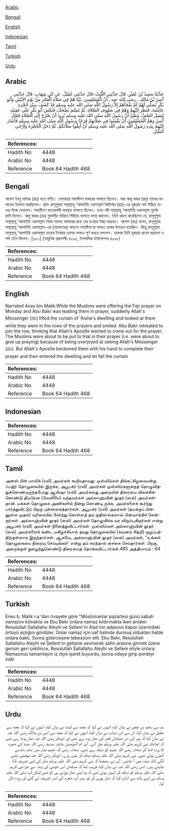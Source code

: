 [Arabic](#arabic)

[Bengali](#bengali)

[English](#english)

[Indonesian](#indonesian)

[Tamil](#tamil)

[Turkish](#turkish)

[Urdu](#urdu)

## Arabic


<div dir="rtl" lang="ar" style={{fontSize:'larger',backgroundColor:'#f8f9fa',padding:20}}>
حَدَّثَنَا سَعِيدُ بْنُ عُفَيْرٍ، قَالَ حَدَّثَنِي اللَّيْثُ، قَالَ حَدَّثَنِي عُقَيْلٌ، عَنِ ابْنِ شِهَابٍ، قَالَ حَدَّثَنِي أَنَسُ بْنُ مَالِكٍ ـ رضى الله عنه ـ أَنَّ الْمُسْلِمِينَ، بَيْنَا هُمْ فِي صَلاَةِ الْفَجْرِ مِنْ يَوْمِ الاِثْنَيْنِ وَأَبُو بَكْرٍ يُصَلِّي لَهُمْ لَمْ يَفْجَأْهُمْ إِلاَّ رَسُولُ اللَّهِ صلى الله عليه وسلم قَدْ كَشَفَ سِتْرَ حُجْرَةِ عَائِشَةَ، فَنَظَرَ إِلَيْهِمْ وَهُمْ فِي صُفُوفِ الصَّلاَةِ‏.‏ ثُمَّ تَبَسَّمَ يَضْحَكُ، فَنَكَصَ أَبُو بَكْرٍ عَلَى عَقِبَيْهِ لِيَصِلَ الصَّفَّ، وَظَنَّ أَنَّ رَسُولَ اللَّهِ صلى الله عليه وسلم يُرِيدُ أَنْ يَخْرُجَ إِلَى الصَّلاَةِ فَقَالَ أَنَسٌ وَهَمَّ الْمُسْلِمُونَ أَنْ يَفْتَتِنُوا فِي صَلاَتِهِمْ فَرَحًا بِرَسُولِ اللَّهِ صلى الله عليه وسلم فَأَشَارَ إِلَيْهِمْ بِيَدِهِ رَسُولُ اللَّهِ صلى الله عليه وسلم أَنْ أَتِمُّوا صَلاَتَكُمْ، ثُمَّ دَخَلَ الْحُجْرَةَ وَأَرْخَى السِّتْرَ‏.‏
</div>
<div style={{backgroundColor:'#f8f9fa',padding:20, marginBottom: 10}}><table> <thead> <tr> <th>References:</th> <th></th> </tr> </thead> <tbody><tr><td>Hadith No</td><td>4448</td></tr><tr><td>Arabic No</td><td>4448</td></tr><tr><td>Reference</td><td>Book 64 Hadith 468</td></tr></tbody></table></div>

## Bengali


<div dir="ltr" lang="bn" style={{fontSize:'larger',backgroundColor:'#f8f9fa',padding:20}}>
আনাস ইবনু মালিক (রাঃ) হতে বর্ণিত। সোমবারে সাহাবীগণ ফজরের সালাতে ছিলেন। আর আবূ বাকর (রাঃ) তাদের সালাতের ইমামত করছিলেন। হঠাৎ রাসূলুল্লাহ সাল্লাল্লাহু ‘আলাইহি ওয়াসাল্লাম‘আয়িশাহ (রাঃ)-এর হুজরার পর্দা উঠিয়ে তাদের দিকে দেখলেন। সাহাবীগণ কাতারবন্দী অবস্থায় সালাতে ছিলেন। তখন নবী সাল্লাল্লাহু ‘আলাইহি ওয়াসাল্লাম মুচকি হাসি দিলেন। আবূ বাকর (রাঃ) মুক্তাদীর সারিতে পিছিয়ে আসতে মনস্থ করলেন। তিনি ধারণা করেছিলেন যে, রাসূলুল্লাহ সাল্লাল্লাহু ‘আলাইহি ওয়াসাল্লাম নিজে সালাত আদায়ের জন্য বের হওয়ার ইচ্ছা করছেন। আনাস (রাঃ) বলেন, রাসূলুল্লাহ সাল্লাল্লাহু ‘আলাইহি ওয়াসাল্লাম-এর (আগমনের) আনন্দে সাহাবীগণের সালাত ভঙ্গের উপক্রম হয়েছিল। কিন্তু রাসূলুল্লাহ সাল্লাল্লাহু ‘আলাইহি ওয়াসাল্লাম হাতের ইশারায় তাদের সালাত পূর্ণ করতে বললেন। তারপর তিনি হুজরায় প্রবেশ করলেন ও পর্দা টেনে দিলেন। [৬৮০] (আধুনিক প্রকাশনীঃ ৪০৯৫, ইসলামিক ফাউন্ডেশনঃ ৪০৯৮)
</div>
<div style={{backgroundColor:'#f8f9fa',padding:20, marginBottom: 10}}><table> <thead> <tr> <th>References:</th> <th></th> </tr> </thead> <tbody><tr><td>Hadith No</td><td>4448</td></tr><tr><td>Arabic No</td><td>4448</td></tr><tr><td>Reference</td><td>Book 64 Hadith 468</td></tr></tbody></table></div>

## English


<div dir="ltr" lang="en" style={{fontSize:'larger',backgroundColor:'#f8f9fa',padding:20}}>
Narrated Anas bin Malik:While the Muslims were offering the Fajr prayer on Monday and Abu Bakr was leading them in prayer, suddenly Allah's Messenger (ﷺ) lifted the curtain of 'Aisha's dwelling and looked at them while they were in the rows of the prayers and smiled. Abu Bakr retreated to join the row, thinking that Allah's Apostle wanted to come out for the prayer. The Muslims were about to be put to trial in their prayer (i.e. were about to give up praying) because of being overjoyed at seeing Allah's Messenger (ﷺ). But Allah's Apostle beckoned them with his hand to complete their prayer and then entered the dwelling and let fall the curtain
</div>
<div style={{backgroundColor:'#f8f9fa',padding:20, marginBottom: 10}}><table> <thead> <tr> <th>References:</th> <th></th> </tr> </thead> <tbody><tr><td>Hadith No</td><td>4448</td></tr><tr><td>Arabic No</td><td>4448</td></tr><tr><td>Reference</td><td>Book 64 Hadith 468</td></tr></tbody></table></div>

## Indonesian


<div dir="ltr" lang="id" style={{fontSize:'larger',backgroundColor:'#f8f9fa',padding:20}}>

</div>
<div style={{backgroundColor:'#f8f9fa',padding:20, marginBottom: 10}}><table> <thead> <tr> <th>References:</th> <th></th> </tr> </thead> <tbody><tr><td>Hadith No</td><td>4448</td></tr><tr><td>Arabic No</td><td>4448</td></tr><tr><td>Reference</td><td>Book 64 Hadith 468</td></tr></tbody></table></div>

## Tamil


<div dir="ltr" lang="ta" style={{fontSize:'larger',backgroundColor:'#f8f9fa',padding:20}}>
அனஸ் பின் மாலிக் (ரலி) அவர்கள் கூறியதாவது: முஸ்லிம்கள் திங்கட்கிழமையன்று ஃபஜ்ர் தொழுகையில் இருக்க, அபூபக்ர் (ரலி) அவர்கள் முஸ்லிம்களுக்குத் தொழுவித்துக்கொண்டிருந்தபோது ஆயிஷா (ரலி) அவர்களது அறையின் திரையை விலக்கிக்கொண்டு திடீரென (வெளியே) வந்தவர்கள் அல்லாஹ்வின் தூதர் (ஸல்) அவர்கள்தான். மக்கள் தொழுகை அணிகளில் நின்று கொண்டி ருக்க, அவர்களைக் கூர்ந்து பார்த்துவிட்டுப் பிறகு புன்னகைத்தார்கள். அபூபக்ர் (ரலி) அவர்கள் (தமக்குப் பின்னுள்ள முதல்) வரிசையில் சேர்ந்து கொள்ளத் தம் குதிகால்களால் பின்வாங்கிச் சென்றார்கள். அல்லாஹ்வின் தூதர் (ஸல்) அவர்கள் தொழுவிக்க வர விரும்புகிறார்கள் என்று அபூபக்ர் (ரலி) அவர்கள் நினைத்துவிட்டார்கள். முஸ்லிம்கள் அல்லாஹ்வின் தூதர் (ஸல்) அவர்களைக் கண்ட மகிழ்ச்சியால் தமது தொழுகையில் (கவனம் சிதறி) குழப்பத்திற்குள்ளாக இருந்தார்கள். ஆகவே, அல்லாஹ்வின் தூதர் (ஸல்) அவர்கள், “உங்கள் தொழுகையை நிறைவு செய்யுங்கள்' என்று தம் கரத்தால் சைகை செய்தார்கள். பிறகு, அறைக்குள் நுழைந்துகொண்டு திரையைத் தொங்கவிட்டார்கள்.485 அத்தியாயம் : 64
</div>
<div style={{backgroundColor:'#f8f9fa',padding:20, marginBottom: 10}}><table> <thead> <tr> <th>References:</th> <th></th> </tr> </thead> <tbody><tr><td>Hadith No</td><td>4448</td></tr><tr><td>Arabic No</td><td>4448</td></tr><tr><td>Reference</td><td>Book 64 Hadith 468</td></tr></tbody></table></div>

## Turkish


<div dir="ltr" lang="tr" style={{fontSize:'larger',backgroundColor:'#f8f9fa',padding:20}}>
Enes b. Malik r.a.'dan rivayete göre "Müslümanlar pazartesi günü sabah namazını kılmakta ve Ebu Bekr onlara namaz kıldırmakta iken aniden Resulullah Sallallahu Aleyhi ve Sellem'in Aişe'nin adasının kapısı üzerindeki örtüyü açtığını gördüler. Onlar namaz için saf halinde durmuş oldukları halde onlara baktı. Sonra gülercesine tebessüm etti. Ebu Bekr, Resulullah Sallallahu Aleyhi ve Sellem'in gelişine sevinerek safın arasına girmek üzere gerisin geri çekilince, Resulullah Sallallahu Aleyhi ve Sellem eliyle onlara: Namazınızı tamamlayın ız diye işaret buyurdu, sonra odaya girip perdeyi indir
</div>
<div style={{backgroundColor:'#f8f9fa',padding:20, marginBottom: 10}}><table> <thead> <tr> <th>References:</th> <th></th> </tr> </thead> <tbody><tr><td>Hadith No</td><td>4448</td></tr><tr><td>Arabic No</td><td>4448</td></tr><tr><td>Reference</td><td>Book 64 Hadith 468</td></tr></tbody></table></div>

## Urdu


<div dir="rtl" lang="ur" style={{fontSize:'larger',backgroundColor:'#f8f9fa',padding:20}}>
ہم سے سعید بن عفیر نے بیان کیا، انہوں نے کہا کہ مجھ سے لیث نے بیان کیا، انہوں نے کہا کہ مجھ سے عقیل نے بیان کیا، ان سے ابن شہاب نے بیان کیا، انہوں نے کہا کہ مجھ سے انس بن مالک رضی اللہ عنہ نے بیان کیا کہ پیر کے دن مسلمان فجر کی نماز پڑھ رہے تھے اور ابوبکر رضی اللہ عنہ نماز پڑھا رہے تھے کہ اچانک نبی کریم صلی اللہ علیہ وسلم نظر آئے۔ آپ ام المؤمنین عائشہ صدیقہ رضی اللہ عنہا کے حجرہ کا پردہ اٹھا کر صحابہ رضی اللہ عنہم کو دیکھ رہے تھے۔ صحابہ رضی للہ عنہم نماز میں صف باندھے کھڑے ہوئے تھے۔ نبی کریم صلی اللہ علیہ وسلم دیکھ کر ہنس پڑے۔ ابوبکر رضی اللہ عنہ پیچھے ہٹنے لگے تاکہ صف میں آ جائیں۔ آپ نے سمجھا کہ نبی کریم صلی اللہ علیہ وسلم نماز کے لیے تشریف لانا چاہتے ہیں۔ انس رضی اللہ عنہ نے بیان کیا، قریب تھا کہ مسلمان اس خوشی کی وجہ سے جو نبی کریم صلی اللہ علیہ وسلم کو دیکھ کر انہیں ہوئی تھی کہ وہ اپنی نماز توڑنے ہی کو تھے لیکن آپ صلی اللہ علیہ وسلم نے اپنے ہاتھ سے اشارہ کیا کہ نماز پوری کر لو، پھر آپ حجرہ کے اندر تشریف لے گئے اور پردہ ڈال لیا۔
</div>
<div style={{backgroundColor:'#f8f9fa',padding:20, marginBottom: 10}}><table> <thead> <tr> <th>References:</th> <th></th> </tr> </thead> <tbody><tr><td>Hadith No</td><td>4448</td></tr><tr><td>Arabic No</td><td>4448</td></tr><tr><td>Reference</td><td>Book 64 Hadith 468</td></tr></tbody></table></div>